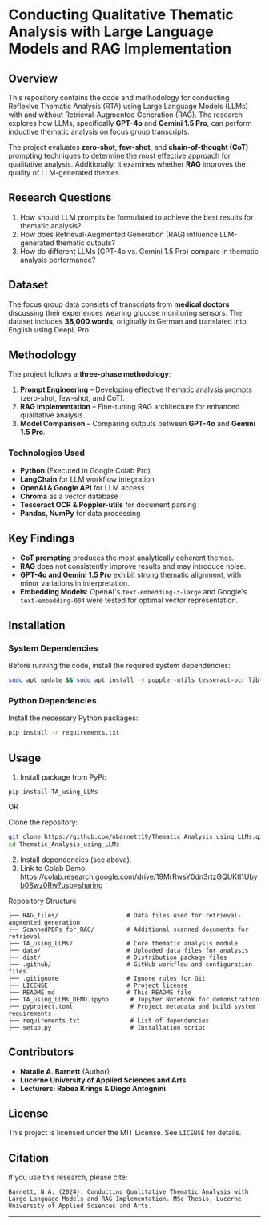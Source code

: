 # Conducting Qualitative Thematic Analysis with Large Language Models and RAG Implementation

## Overview
This repository contains the code and methodology for conducting Reflexive Thematic Analysis (RTA) using Large Language Models (LLMs) with and without Retrieval-Augmented Generation (RAG). The research explores how LLMs, specifically **GPT-4o** and **Gemini 1.5 Pro**, can perform inductive thematic analysis on focus group transcripts.

The project evaluates **zero-shot**, **few-shot**, and **chain-of-thought (CoT)** prompting techniques to determine the most effective approach for qualitative analysis. Additionally, it examines whether **RAG** improves the quality of LLM-generated themes.

## Research Questions
1. How should LLM prompts be formulated to achieve the best results for thematic analysis?
2. How does Retrieval-Augmented Generation (RAG) influence LLM-generated thematic outputs?
3. How do different LLMs (GPT-4o vs. Gemini 1.5 Pro) compare in thematic analysis performance?

## Dataset
The focus group data consists of transcripts from **medical doctors** discussing their experiences wearing glucose monitoring sensors. The dataset includes **38,000 words**, originally in German and translated into English using DeepL Pro.

## Methodology
The project follows a **three-phase methodology**:
1. **Prompt Engineering** – Developing effective thematic analysis prompts (zero-shot, few-shot, and CoT).
2. **RAG Implementation** – Fine-tuning RAG architecture for enhanced qualitative analysis.
3. **Model Comparison** – Comparing outputs between **GPT-4o** and **Gemini 1.5 Pro**.

### Technologies Used
- **Python** (Executed in Google Colab Pro)
- **LangChain** for LLM workflow integration
- **OpenAI & Google API** for LLM access
- **Chroma** as a vector database
- **Tesseract OCR & Poppler-utils** for document parsing
- **Pandas, NumPy** for data processing

## Key Findings
- **CoT prompting** produces the most analytically coherent themes.
- **RAG** does not consistently improve results and may introduce noise.
- **GPT-4o and Gemini 1.5 Pro** exhibit strong thematic alignment, with minor variations in interpretation.
- **Embedding Models**: OpenAI's `text-embedding-3-large` and Google's `text-embedding-004` were tested for optimal vector representation.

## Installation
### System Dependencies
Before running the code, install the required system dependencies:
```sh
sudo apt update && sudo apt install -y poppler-utils tesseract-ocr libtesseract-dev libleptonica-dev
```

### Python Dependencies
Install the necessary Python packages:
```sh
pip install -r requirements.txt
```

## Usage
1. Install package from PyPi:
```
pip install TA_using_LLMs
```
OR

Clone the repository:
   ```sh
   git clone https://github.com/nbarnett19/Thematic_Analysis_using_LLMs.git
   cd Thematic_Analysis_using_LLMs
   ```
2. Install dependencies (see above).
3. Link to Colab Demo: https://colab.research.google.com/drive/19MrRwsY0dn3rtzGQUKtI1Ubyb0Swz0Rw?usp=sharing 

Repository Structure
```
├── RAG_files/                   # Data files used for retrieval-augmented generation
├── ScannedPDFs_for_RAG/         # Additional scanned documents for retrieval
├── TA_using_LLMs/               # Core thematic analysis module
├── data/                        # Uploaded data files for analysis
├── dist/                        # Distribution package files
├── .github/                     # GitHub workflow and configuration files
├── .gitignore                   # Ignore rules for Git
├── LICENSE                      # Project license
├── README.md                    # This README file
├── TA_using_LLMs_DEMO.ipynb      # Jupyter Notebook for demonstration
├── pyproject.toml                # Project metadata and build system requirements
├── requirements.txt              # List of dependencies
├── setup.py                      # Installation script
```

## Contributors
- **Natalie A. Barnett** (Author)
- **Lucerne University of Applied Sciences and Arts**
- **Lecturers: Rabea Krings & Diego Antognini**

## License
This project is licensed under the MIT License. See `LICENSE` for details.

## Citation
If you use this research, please cite:
```
Barnett, N.A. (2024). Conducting Qualitative Thematic Analysis with Large Language Models and RAG Implementation. MSc Thesis, Lucerne University of Applied Sciences and Arts.
```

---
